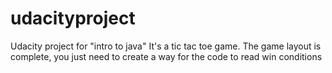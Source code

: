 # udacityproject
Udacity project for "intro to java"
It's a tic tac toe game. The game layout is complete,
you just need to create a way for the code to read win conditions
